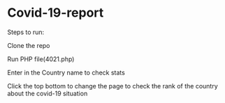 # Covid-19-report
Steps to run:

Clone the repo

Run PHP file(4021.php)

Enter in the Country name to check stats

Click the top bottom to change the page to check the rank of the country about the covid-19 situation
